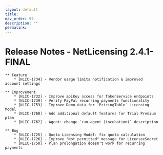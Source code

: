 ```yaml
---
layout: default
title:
nav_order: 99
description: ""
permalink:
---
```


Release Notes - NetLicensing 2.4.1-FINAL
=======================================================================


    ** Feature
        * [NLIC-1734] - Vendor usage limits notification & improved account settings

    ** Improvement
        * [NLIC-1732] - Improve apiKey access for TokenService endpoints
        * [NLIC-1739] - Verify PayPal recurring payments functionality
        * [NLIC-1753] - Improve Demo data for `PricingTable` Licensing Model
        * [NLIC-1760] - Add additional default features for Trial Premium plan
        * [NLIC-1762] - Agent: change `run-agent (incubation)` description

    ** Bug
        * [NLIC-1725] - Quota Licensing Model: fix quota calculation
        * [NLIC-1726] - Improve "Not permitted" message for LicenseeSecret
        * [NLIC-1750] - Plan prolongation doesn't work for recurring payments
